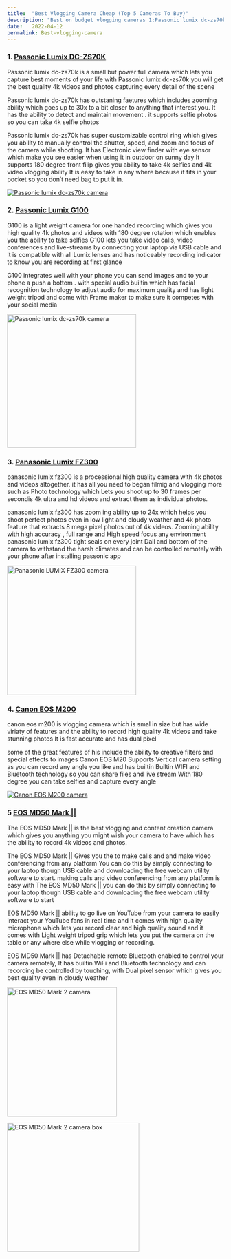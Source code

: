 ```yaml
---
title:  "Best Vlogging Camera Cheap (Top 5 Cameras To Buy)"
description: "Best on budget vlogging cameras 1:Passonic lumix dc-zs70k 2:Passonic Lumix G100 3:Panasonic Lumix FZ300 4:Canon EOS M200 5:EOS MD50 Mark ||"
date:   2022-04-12
permalink: Best-vlogging-camera
---
```



   
### 1. <a href="https://amzn.to/3M6McPT">Passonic Lumix DC-ZS70K </a>

Passonic lumix dc-zs70k is a small but power full camera which lets you capture best moments of your life with Passonic lumix dc-zs70k you will get the best quality 4k videos and photos capturing every detail of the scene

Passonic lumix dc-zs70k has outstaning faetures which includes zooming ability which goes up to 30x to a bit closer to anything that interest you. It has the ability to detect and maintain movement . it supports selfie photos so you can take 4k selfie photos 

Passonic lumix dc-zs70k has super customizable control ring which gives you ability to manually control the shutter, speed, and zoom and focus of the camera while shooting. It has Electronic view finder with eye sensor which make you see easier when using it in outdoor on sunny day
It supports 180 degree front filip gives you ability to take 4k selfies and 4k video vlogging ability 
It is easy to take in any where because it fits in your pocket so you don’t need bag to put it in.


  
<div>

<a href="https://amzn.to/3M6McPT">

<img src="public/LUMIX DC1.jpg" alt=" Passonic lumix dc-zs70k camera">
 
 </a>
 
</div>



### 2. <a href="https://amzn.to/37I1P16">Passonic Lumix G100</a>

G100 is a light weight camera for one handed recording which gives you high quality 4k photos and videos with 180 degree rotation which enables you the ability to take selfies 
G100 lets you take video calls, video conferences and live-streams by connecting your laptop via USB cable and it is compatible with all Lumix lenses and has noticeably recording indicator to know you are recording at first glance

G100 integrates well with your phone you can send images and to your phone a push a bottom . with special audio builtin which has facial recognition technology to adjust audio for maximum quality and  has light weight tripod and come with Frame maker to make sure it competes with your social media 

<div>

<a href="https://amzn.to/37I1P16">

<img src="public/LUMIX G100 1.jpg" width="300" height="310" alt=" Passonic lumix dc-zs70k camera" ></a>



</div>


### 3. <a href="https://amzn.to/3KElfCx"> Panasonic Lumix FZ300 </a>

panasonic lumix fz300 is a processional high quality camera with 4k photos and videos altogether.  it has all you need to began filmig and vlogging more such as
Photo technology which Lets you shoot up to 30 frames per secondis 4k ultra and hd videos and extract them as individual photos.

panasonic lumix fz300 has zoom ing ability up to 24x which helps you shoot perfect photos even in low light and cloudy weather and 4k photo feature that extracts 8 mega pixel photos out of 4k videos.
Zooming ability with high accuracy , full range and High speed focus any environment
panasonic lumix fz300 tight seals on every joint Dail and bottom of the camera to withstand the harsh climates and can be controlled remotely with your phone after installing passonic app 

 
 
 <div>

<a href="https://amzn.to/3KElfCx">

<img src="public/LUMIX FZ300.jpg" width="300" height="300" alt=" Panasonic LUMIX FZ300 camera" ></a>



</div>



### 4. <a href="https://amzn.to/3uD4get"> Canon EOS M200 </a>

 canon eos m200 is vlogging camera which is smal in size but has wide viriaty of features and the ability to record high quality 4k videos and take stunning photos
It is fast accurate and has dual pixel

some of the great features of his include the ability to creative filters and special effects to images 
Canon EOS M20 Supports Vertical camera setting as you can record any angle you like and has builtin Builtin WIFI and Bluetooth technology so you can share files and live stream  With 180 degree you can take selfies and capture every angle

<div>

<a href="https://amzn.to/3uD4get">

<img src="public/Canon EOS M200.jpg" alt=" Canon EOS M200 camera" ></a>



</div>
   

### 5 <a href="https://amzn.to/3KBdBcg">EOS MD50 Mark || </a>

The EOS MD50 Mark || is the best vlogging and content creation camera which gives you anything you might wish your camera to have which has the ability to record 4k videos and photos. 

The EOS MD50 Mark || Gives you the to make calls and and make video conferencing from any platform You can do this by simply connecting  to your laptop though USB cable and downloading the free webcam utility software to start. making calls and video conferencing from any platform is easy with The EOS MD50 Mark || you can do this by simply connecting  to your laptop though USB cable and downloading the free webcam utility software to start 

EOS MD50 Mark || ability to go live on YouTube from your camera to easily interact your YouTube fans in real time and it comes with high quality microphone which lets you  record clear and high quality sound and it comes with Light weight tripod grip which lets you put the camera on the table or any where else while vlogging or recording. 

EOS MD50 Mark || has Detachable remote Bluetooth enabled to control your camera remotely, It has builtin WiFi and Bluetooth technology and can recording be controlled  by touching, with Dual pixel sensor which gives you best quality even in cloudy weather


<div>
 

<a href="https://amzn.to/3KBdBcg">

<img src="public/Mark2.jpg" width="255" height="300" alt="EOS MD50 Mark 2 camera" >


<img src="public/Mark2box.jpg" width="307" height="300" alt="EOS MD50 Mark 2 camera box" ></a>

  </div>
